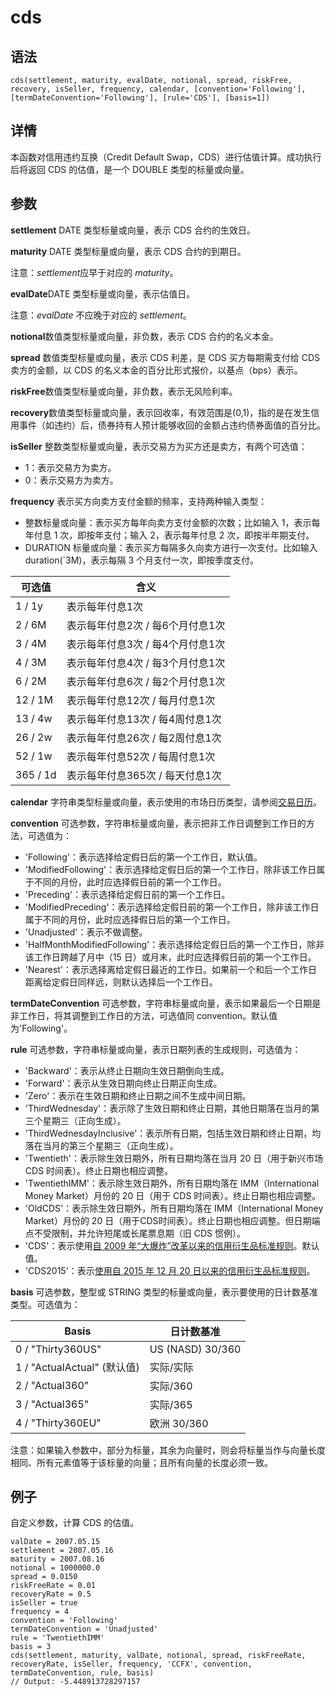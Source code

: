 # cds

## 语法

`cds(settlement, maturity, evalDate, notional, spread, riskFree, recovery,
isSeller, frequency, calendar, [convention='Following'],
[termDateConvention='Following'], [rule='CDS'], [basis=1])`

## 详情

本函数对信用违约互换（Credit Default Swap，CDS）进行估值计算。成功执行后将返回 CDS 的估值，是一个 DOUBLE 类型的标量或向量。

## 参数

**settlement** DATE 类型标量或向量，表示 CDS 合约的生效日。

**maturity** DATE 类型标量或向量，表示 CDS 合约的到期日。

注意：*settlement*应早于对应的 *maturity*。

**evalDate**DATE 类型标量或向量，表示估值日。

注意：*evalDate* 不应晚于对应的 *settlement*。

**notional**数值类型标量或向量，非负数，表示 CDS 合约的名义本金。

**spread** 数值类型标量或向量，表示 CDS 利差，是 CDS 买方每期需支付给 CDS 卖方的金额，以 CDS
的名义本金的百分比形式报价，以基点（bps）表示。

**riskFree**数值类型标量或向量，非负数，表示无风险利率。

**recovery**数值类型标量或向量，表示回收率，有效范围是(0,1)，指的是在发生信用事件（如违约）后，债券持有人预计能够收回的金额占违约债券面值的百分比。

**isSeller** 整数类型标量或向量，表示交易方为买方还是卖方，有两个可选值：

* 1：表示交易方为卖方。
* 0：表示交易方为卖方。

**frequency** 表示买方向卖方支付金额的频率，支持两种输入类型：

* 整数标量或向量：表示买方每年向卖方支付金额的次数；比如输入 1，表示每年付息 1 次，即按年支付；输入 2，表示每年付息 2 次，即按半年期支付。
* DURATION 标量或向量：表示买方每隔多久向卖方进行一次支付。比如输入 duration(`3M)，表示每隔 3 个月支付一次，即按季度支付。

| 可选值 | 含义 |
| --- | --- |
| 1 / 1y | 表示每年付息1次 |
| 2 / 6M | 表示每年付息2次 / 每6个月付息1次 |
| 3 / 4M | 表示每年付息3次 / 每4个月付息1次 |
| 4 / 3M | 表示每年付息4次 / 每3个月付息1次 |
| 6 / 2M | 表示每年付息6次 / 每2个月付息1次 |
| 12 / 1M | 表示每年付息12次 / 每月付息1次 |
| 13 / 4w | 表示每年付息13次 / 每4周付息1次 |
| 26 / 2w | 表示每年付息26次 / 每2周付息1次 |
| 52 / 1w | 表示每年付息52次 / 每周付息1次 |
| 365 / 1d | 表示每年付息365次 / 每天付息1次 |

**calendar** 字符串类型标量或向量，表示使用的市场日历类型，请参阅[交易日历](../../modules/MarketHoliday/mkt_calendar.html#11-%E6%9F%A5%E8%AF%A2%E4%BA%A4%E6%98%93%E6%97%A5%E5%8E%86-getmarketcalendar)。

**convention** 可选参数，字符串标量或向量，表示把非工作日调整到工作日的方法，可选值为：

* 'Following'：表示选择给定假日后的第一个工作日，默认值。
* 'ModifiedFollowing'：表示选择给定假日后的第一个工作日，除非该工作日属于不同的月份，此时应选择假日前的第一个工作日。
* 'Preceding'：表示选择给定假日前的第一个工作日。
* 'ModifiedPreceding'：表示选择给定假日前的第一个工作日，除非该工作日属于不同的月份，此时应选择假日后的第一个工作日。
* 'Unadjusted'：表示不做调整。
* 'HalfMonthModifiedFollowing'：表示选择给定假日后的第一个工作日，除非该工作日跨越了月中（15
  日）或月末，此时应选择假日前的第一个工作日。
* 'Nearest'：表示选择离给定假日最近的工作日。如果前一个和后一个工作日距离给定假日同样远，则默认选择后一个工作日。

**termDateConvention** 可选参数，字符串标量或向量，表示如果最后一个日期是非工作日，将其调整到工作日的方法，可选值同
convention。默认值为'Following'。

**rule** 可选参数，字符串标量或向量，表示日期列表的生成规则，可选值为：

* 'Backward'：表示从终止日期向生效日期倒向生成。
* 'Forward'：表示从生效日期向终止日期正向生成。
* 'Zero'：表示在生效日期和终止日期之间不生成中间日期。
* 'ThirdWednesday'：表示除了生效日期和终止日期，其他日期落在当月的第三个星期三（正向生成）。
* 'ThirdWednesdayInclusive'：表示所有日期，包括生效日期和终止日期，均落在当月的第三个星期三（正向生成）。
* 'Twentieth'：表示除生效日期外，所有日期均落在当月 20 日（用于新兴市场 CDS 时间表）。终止日期也相应调整。
* 'TwentiethIMM'：表示除生效日期外，所有日期均落在 IMM（International Money Market）月份的 20 日（用于
  CDS 时间表）。终止日期也相应调整。
* 'OldCDS'：表示除生效日期外，所有日期均落在 IMM（International Money Market）月份的 20
  日（用于CDS时间表）。终止日期也相应调整。但日期端点不受限制，并允许短尾或长尾票息期（旧 CDS 惯例）。
* 'CDS'：表示使用[自 2009
  年“大爆炸”改革以来的信用衍生品标准规则](https://www.isda.org/2009/03/12/big-bang-protocol/)。默认值。
* 'CDS2015'：表示[使用自 2015 年 12 月 20
  日以来的信用衍生品标准规则](https://www.isda.org/2015/07/07/amending-when-single-name-cds-roll-to-new-on-the-run-contracts/)。

**basis** 可选参数，整型或 STRING 类型的标量或向量，表示要使用的日计数基准类型。可选值为：

| Basis | 日计数基准 |
| --- | --- |
| 0 / "Thirty360US" | US (NASD) 30/360 |
| 1 / "ActualActual" (默认值) | 实际/实际 |
| 2 / "Actual360" | 实际/360 |
| 3 / "Actual365" | 实际/365 |
| 4 / "Thirty360EU" | 欧洲 30/360 |

注意：如果输入参数中，部分为标量，其余为向量时，则会将标量当作与向量长度相同、所有元素值等于该标量的向量；且所有向量的长度必须一致。

## 例子

自定义参数，计算 CDS 的估值。

```
valDate = 2007.05.15
settlement = 2007.05.16
maturity = 2007.08.16
notional = 1000000.0
spread = 0.0150
riskFreeRate = 0.01
recoveryRate = 0.5
isSeller = true
frequency = 4
convention = 'Following'
termDateConvention = 'Unadjusted'
rule = 'TwentiethIMM'
basis = 3
cds(settlement, maturity, valDate, notional, spread, riskFreeRate, recoveryRate, isSeller, frequency, 'CCFX', convention, termDateConvention, rule, basis)
// Output: -5.448913728297157
```

